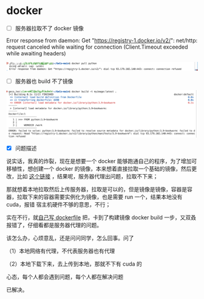 # docker

- [ ] 服务器拉取不了 docker 镜像

Error response from daemon: Get "https://registry-1.docker.io/v2/": net/http: request canceled while waiting for connection (Client.Timeout exceeded while awaiting headers)

![image-20250224225328782](images/image-20250224225328782.png)

- [ ] 服务器也 build 不了镜像


![image-20250224225255261](images/image-20250224225255261.png)

- [x] 问题描述

说实话，我真的炸裂，现在是想要一个 docker 能够跑通自己的程序，为了增加可移植性，想创建一个 docker 的镜像，本来想着直接拉取一个基础的镜像，然后更改，比如 [这个链接](https://www.zhihu.com/question/486938264/answer/2665791940) ，结果呢，服务器代理出问题，拉取不下来；

那就想着本地拉取然后上传服务器，拉取是可以的，但是镜像是镜像，容器是容器，拉取下来的容器需要实例化为镜像，也是需要 run 一个，结果本地没有 cuda，报错 宿主机硬件不够的意思，不行；

实在不行，就[自己写 dockerfile](https://blog.csdn.net/A24kk42__/article/details/131970979) 把，卡到了构建镜像 docker build 一步，又双叒报错了，仔细看都是服务器代理的问题。

该怎么办，心烦意乱，还是问问同学，怎么回事。问了

（1）本地网络有代理，不代表服务器也有代理

（2）本地下载下来，去上传到本地，那就不下有 cuda 的

心态，每个人都会遇到问题，每个人都在解决问题

已解决。
